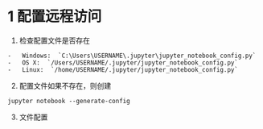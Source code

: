 # 1 配置远程访问
1. 检查配置文件是否存在
```
-   Windows:  `C:\Users\USERNAME\.jupyter\jupyter_notebook_config.py`
-   OS X:  `/Users/USERNAME/.jupyter/jupyter_notebook_config.py`
-   Linux:  `/home/USERNAME/.jupyter/jupyter_notebook_config.py`
```
2. 配置文件如果不存在，则创建
```
jupyter notebook --generate-config
```
3. 文件配置
```

```
<!--stackedit_data:
eyJoaXN0b3J5IjpbLTExMTIxMjgzMTgsMjE2OTAxNzddfQ==
-->